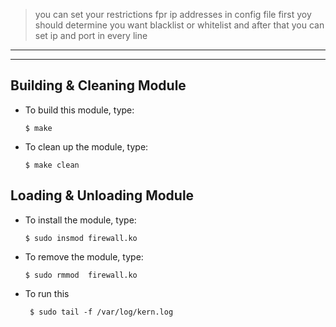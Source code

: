 


 >you can set your restrictions fpr ip addresses in config file
 >first yoy should determine you want blacklist or whitelist
 >and after that you can set ip and port in every line

  
---

---

 

## **Building & Cleaning Module**

-   To build this module, type:

		$ make

-   To clean up the module, type:

		$ make clean
	 
## **Loading & Unloading Module**

-   To install the module, type:

		$ sudo insmod firewall.ko

-   To remove the module, type:

		$ sudo rmmod  firewall.ko

-   To run this

		 $ sudo tail -f /var/log/kern.log


